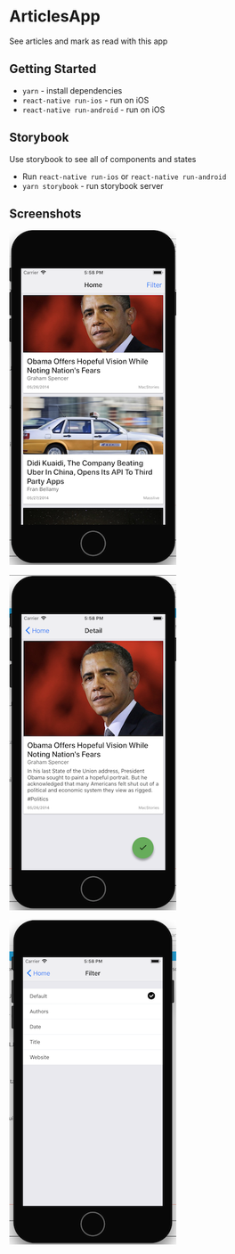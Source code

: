# ArticlesApp

See articles and mark as read with this app

## Getting Started

- `yarn` - install dependencies
- `react-native run-ios` - run on iOS
- `react-native run-android` - run on iOS

## Storybook

Use storybook to see all of components and states

- Run `react-native run-ios` or `react-native run-android`
- `yarn storybook` - run storybook server

## Screenshots

![Home](https://github.com/mauscoelho/ArticlesApp/blob/screenshots/screenshots/home.png "Home")

![Detail](https://github.com/mauscoelho/ArticlesApp/blob/screenshots/screenshots/detail.png "Detail")

![Filter](https://github.com/mauscoelho/ArticlesApp/blob/screenshots/screenshots/filter.png "Filter")

